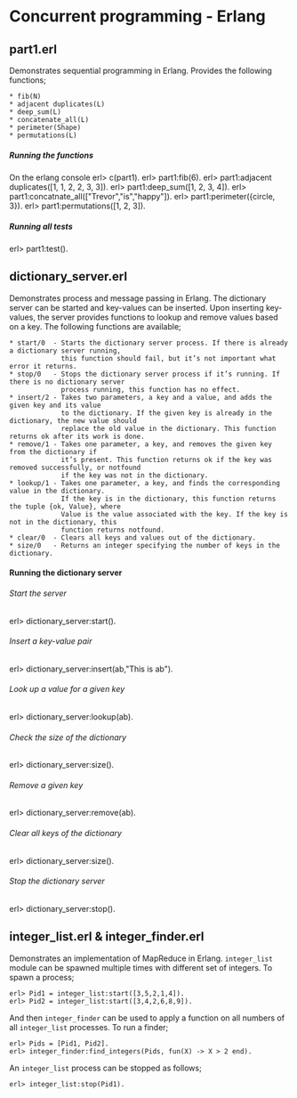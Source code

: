# Concurrent programming - Erlang

## part1.erl
Demonstrates sequential programming in Erlang. Provides the following functions;

    * fib(N)
    * adjacent duplicates(L)
    * deep_sum(L)
    * concatenate_all(L)
    * perimeter(Shape)
    * permutations(L)

##### Running the functions
On the erlang console
erl> c(part1).
erl> part1:fib(6).
erl> part1:adjacent duplicates([1, 1, 2, 2, 3, 3]).
erl> part1:deep_sum([1, 2, 3, 4]).
erl> part1:concatnate_all(["Trevor","is","happy"]).
erl> part1:perimeter({circle, 3}).
erl> part1:permutations([1, 2, 3]).

##### Running all tests
erl> part1:test().



## dictionary_server.erl
Demonstrates process and message passing in Erlang. The dictionary server can be started
and key-values can be inserted. Upon inserting key-values, the server provides
functions to lookup and remove values based on a key.
The following functions are available;

    * start/0  - Starts the dictionary server process. If there is already a dictionary server running, 
                 this function should fail, but it’s not important what error it returns. 
    * stop/0   - Stops the dictionary server process if it’s running. If there is no dictionary server
                 process running, this function has no effect.
    * insert/2 - Takes two parameters, a key and a value, and adds the given key and its value
                 to the dictionary. If the given key is already in the dictionary, the new value should
                 replace the old value in the dictionary. This function returns ok after its work is done.
    * remove/1 - Takes one parameter, a key, and removes the given key from the dictionary if
                 it’s present. This function returns ok if the key was removed successfully, or notfound
                 if the key was not in the dictionary.
    * lookup/1 - Takes one parameter, a key, and finds the corresponding value in the dictionary.
                 If the key is in the dictionary, this function returns the tuple {ok, Value}, where
                 Value is the value associated with the key. If the key is not in the dictionary, this
                 function returns notfound.
    * clear/0  - Clears all keys and values out of the dictionary.
    * size/0   - Returns an integer specifying the number of keys in the dictionary.

#### Running the dictionary server

###### Start the server
erl> dictionary_server:start().

###### Insert a key-value pair
erl> dictionary_server:insert(ab,"This is ab").

###### Look up a value for a given key
erl> dictionary_server:lookup(ab).

###### Check the size of the dictionary
erl> dictionary_server:size().

###### Remove a given key
erl> dictionary_server:remove(ab).

###### Clear all keys of the dictionary
erl> dictionary_server:size().

###### Stop the dictionary server
erl> dictionary_server:stop().


## integer_list.erl & integer_finder.erl
Demonstrates an implementation of MapReduce in Erlang. 
`integer_list` module can be spawned multiple times with different set of integers.
To spawn a process;

    erl> Pid1 = integer_list:start([3,5,2,1,4]).
    erl> Pid2 = integer_list:start([3,4,2,6,8,9]).

And then `integer_finder` can be used to apply a function on all numbers of all `integer_list` processes.
To run a finder;
    
    erl> Pids = [Pid1, Pid2].
    erl> integer_finder:find_integers(Pids, fun(X) -> X > 2 end).

An `integer_list` process can be stopped as follows;
    
    erl> integer_list:stop(Pid1).
